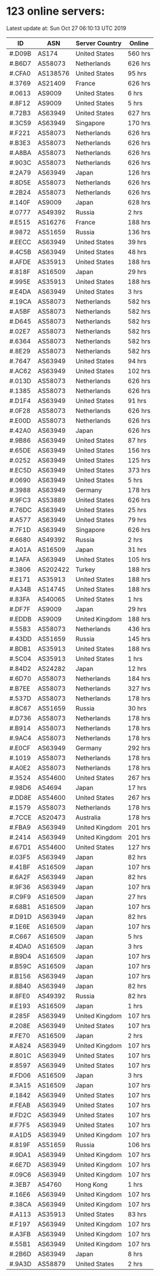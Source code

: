 # 123 online servers:

Latest update at: Sun Oct 27 06:10:13 UTC 2019

| ID | ASN | Server Country | Online |
| -- | --- | -------------- | ------ |
| #.D09B | AS174 | United States | 560 hrs |
| #.B6D7 | AS58073 | Netherlands | 626 hrs |
| #.CFA0 | AS138576 | United States | 95 hrs |
| #.3769 | AS21409 | France | 626 hrs |
| #.0613 | AS9009 | United States | 6 hrs |
| #.8F12 | AS9009 | United States | 5 hrs |
| #.72B3 | AS63949 | United States | 627 hrs |
| #.3C59 | AS63949 | Singapore | 170 hrs |
| #.F221 | AS58073 | Netherlands | 626 hrs |
| #.B3E3 | AS58073 | Netherlands | 626 hrs |
| #.A8BA | AS58073 | Netherlands | 626 hrs |
| #.903C | AS58073 | Netherlands | 626 hrs |
| #.2A79 | AS63949 | Japan | 126 hrs |
| #.8D5E | AS58073 | Netherlands | 626 hrs |
| #.2B24 | AS58073 | Netherlands | 626 hrs |
| #.140F | AS9009 | Japan | 628 hrs |
| #.0777 | AS49392 | Russia | 2 hrs |
| #.E515 | AS16276 | France | 188 hrs |
| #.9872 | AS51659 | Russia | 136 hrs |
| #.EECC | AS63949 | United States | 39 hrs |
| #.4C5B | AS63949 | United States | 48 hrs |
| #.AFDE | AS35913 | United States | 188 hrs |
| #.818F | AS16509 | Japan | 29 hrs |
| #.995E | AS35913 | United States | 188 hrs |
| #.E4DA | AS63949 | United States | 3 hrs |
| #.19CA | AS58073 | Netherlands | 582 hrs |
| #.A5BF | AS58073 | Netherlands | 582 hrs |
| #.D645 | AS58073 | Netherlands | 582 hrs |
| #.02E7 | AS58073 | Netherlands | 582 hrs |
| #.6364 | AS58073 | Netherlands | 582 hrs |
| #.8E29 | AS58073 | Netherlands | 582 hrs |
| #.7647 | AS63949 | United States | 94 hrs |
| #.AC62 | AS63949 | United States | 102 hrs |
| #.013D | AS58073 | Netherlands | 626 hrs |
| #.1385 | AS58073 | Netherlands | 626 hrs |
| #.D1F4 | AS63949 | United States | 91 hrs |
| #.0F28 | AS58073 | Netherlands | 626 hrs |
| #.E00D | AS58073 | Netherlands | 626 hrs |
| #.42A0 | AS63949 | Japan | 626 hrs |
| #.9B86 | AS63949 | United States | 87 hrs |
| #.65DE | AS63949 | United States | 156 hrs |
| #.0252 | AS63949 | United States | 125 hrs |
| #.EC5D | AS63949 | United States | 373 hrs |
| #.0690 | AS63949 | United States | 5 hrs |
| #.3988 | AS63949 | Germany | 178 hrs |
| #.9FC3 | AS53889 | United States | 626 hrs |
| #.76DC | AS63949 | United States | 25 hrs |
| #.A577 | AS63949 | United States | 79 hrs |
| #.7F1D | AS63949 | Singapore | 626 hrs |
| #.6680 | AS49392 | Russia | 2 hrs |
| #.A01A | AS16509 | Japan | 31 hrs |
| #.1AFA | AS63949 | United States | 105 hrs |
| #.3806 | AS202422 | Turkey | 188 hrs |
| #.E171 | AS35913 | United States | 188 hrs |
| #.A34B | AS14745 | United States | 188 hrs |
| #.83FA | AS40065 | United States | 1 hrs |
| #.DF7F | AS9009 | Japan | 29 hrs |
| #.EDDB | AS9009 | United Kingdom | 188 hrs |
| #.55B3 | AS58073 | Netherlands | 436 hrs |
| #.43DD | AS51659 | Russia | 145 hrs |
| #.BDB1 | AS35913 | United States | 188 hrs |
| #.5C04 | AS35913 | United States | 1 hrs |
| #.84D2 | AS24282 | Japan | 12 hrs |
| #.6D70 | AS58073 | Netherlands | 184 hrs |
| #.B7EE | AS58073 | Netherlands | 327 hrs |
| #.537D | AS58073 | Netherlands | 178 hrs |
| #.8C67 | AS51659 | Russia | 30 hrs |
| #.D736 | AS58073 | Netherlands | 178 hrs |
| #.B914 | AS58073 | Netherlands | 178 hrs |
| #.9AC4 | AS58073 | Netherlands | 178 hrs |
| #.E0CF | AS63949 | Germany | 292 hrs |
| #.1019 | AS58073 | Netherlands | 178 hrs |
| #.A0E2 | AS58073 | Netherlands | 178 hrs |
| #.3524 | AS54600 | United States | 267 hrs |
| #.98D6 | AS4694 | Japan | 17 hrs |
| #.DD8E | AS54600 | United States | 267 hrs |
| #.1579 | AS58073 | Netherlands | 178 hrs |
| #.7CCE | AS20473 | Australia | 178 hrs |
| #.FBA9 | AS63949 | United Kingdom | 201 hrs |
| #.2414 | AS63949 | United Kingdom | 201 hrs |
| #.67D1 | AS54600 | United States | 127 hrs |
| #.03F5 | AS63949 | Japan | 82 hrs |
| #.41BF | AS16509 | Japan | 107 hrs |
| #.6A2F | AS63949 | Japan | 82 hrs |
| #.9F36 | AS63949 | Japan | 107 hrs |
| #.C9F9 | AS16509 | Japan | 27 hrs |
| #.68B1 | AS16509 | Japan | 107 hrs |
| #.D91D | AS63949 | Japan | 82 hrs |
| #.1E6E | AS16509 | Japan | 107 hrs |
| #.C667 | AS16509 | Japan | 5 hrs |
| #.4DA0 | AS16509 | Japan | 3 hrs |
| #.B9D4 | AS16509 | Japan | 107 hrs |
| #.B59C | AS16509 | Japan | 107 hrs |
| #.B156 | AS63949 | Japan | 107 hrs |
| #.8B40 | AS63949 | Japan | 82 hrs |
| #.8FE0 | AS49392 | Russia | 82 hrs |
| #.E193 | AS16509 | Japan | 1 hrs |
| #.285F | AS63949 | United Kingdom | 107 hrs |
| #.208E | AS63949 | United States | 107 hrs |
| #.FE70 | AS16509 | Japan | 2 hrs |
| #.A824 | AS63949 | United Kingdom | 107 hrs |
| #.801C | AS63949 | United States | 107 hrs |
| #.8597 | AS63949 | United States | 107 hrs |
| #.FD06 | AS16509 | Japan | 3 hrs |
| #.3A15 | AS16509 | Japan | 107 hrs |
| #.1842 | AS63949 | United States | 107 hrs |
| #.FEAB | AS63949 | United States | 107 hrs |
| #.FD2C | AS63949 | United States | 107 hrs |
| #.F7F5 | AS63949 | United States | 107 hrs |
| #.A1D5 | AS63949 | United Kingdom | 107 hrs |
| #.819F | AS51659 | Russia | 106 hrs |
| #.9DA1 | AS63949 | United Kingdom | 107 hrs |
| #.6E7D | AS63949 | United Kingdom | 107 hrs |
| #.09C6 | AS63949 | United Kingdom | 107 hrs |
| #.3EB7 | AS4760 | Hong Kong | 1 hrs |
| #.16E6 | AS63949 | United Kingdom | 107 hrs |
| #.38CA | AS63949 | United Kingdom | 107 hrs |
| #.A113 | AS35913 | United States | 83 hrs |
| #.F197 | AS63949 | United Kingdom | 107 hrs |
| #.A3FB | AS63949 | United Kingdom | 107 hrs |
| #.55B1 | AS63949 | United Kingdom | 107 hrs |
| #.2B6D | AS63949 | Japan | 8 hrs |
| #.9A3D | AS58879 | United States | 2 hrs |

